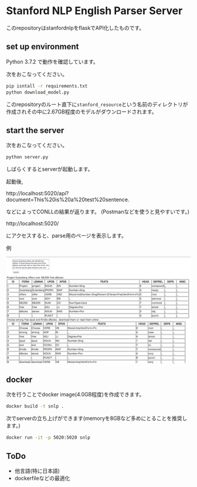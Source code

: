 # Stanford NLP English Parser Server

このrepositoryはstanfordnlpをflaskでAPI化したものです。

## set up environment

Python 3.7.2 で動作を確認しています。

次をおこなってください。

```bash
pip isntall -r requirements.txt
python download_model.py
```

このrepositoryのルート直下に`stanford_resource`という名前のディレクトリが作成されその中に2.67GB程度のモデルがダウンロードされます。

## start the server

次をおこなってください。

```bash
python server.py
```

しばらくするとserverが起動します。

起動後, 

http://localhost:5020/api?document=This%20is%20a%20test%20sentence.

などによってCONLLの結果が返ります。
(Postmanなどを使うと見やすいです。)

http://localhost:5020/

にアクセスすると、parse用のページを表示します。

例

![画面](screenshot.png?raw=true)

## docker 

次を行うことでdocker image(4.0GB程度)を作成できます。

```bash
docker build -t snlp .
```

次でserverの立ち上げができます(memoryを8GBなど多めにとることを推奨します。)

```bash
docker run -it -p 5020:5020 snlp
```


## ToDo

- 他言語(特に日本語)
- dockerfileなどの最適化